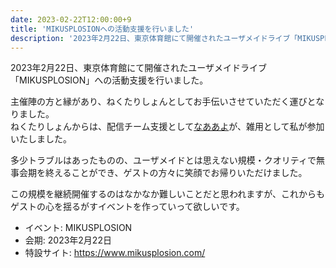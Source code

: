 ```yaml
---
date: 2023-02-22T12:00:00+9
title: 'MIKUSPLOSIONへの活動支援を行いました'
description: '2023年2月22日、東京体育館にて開催されたユーザメイドライブ「MIKUSPLOSION」への活動支援を行いました。'
---
```


2023年2月22日、東京体育館にて開催されたユーザメイドライブ「MIKUSPLOSION」への活動支援を行いました。

<!--more-->

主催陣の方と縁があり、ねくたりしょんとしてお手伝いさせていただく運びとなりました。  
ねくたりしょんからは、配信チーム支援として[なああよ](https://twitter.com/moraqualitas)が、雑用として私が参加いたしました。

多少トラブルはあったものの、ユーザメイドとは思えない規模・クオリティで無事会期を終えることができ、ゲストの方々に笑顔でお帰りいただけました。

この規模を継続開催するのはなかなか難しいことだと思われますが、これからもゲストの心を揺るがすイベントを作っていって欲しいです。

- イベント: MIKUSPLOSION
- 会期: 2023年2月22日
- 特設サイト: https://www.mikusplosion.com/
